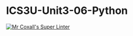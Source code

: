 # ICS3U-Unit3-06-Python
[![Mr Coxall's Super Linter](https://github.com/zaida-hammmel2108/ICS3U-Unit3-06-Python/workflows/Mr%20Coxall's%20Super%20Linter/badge.svg)](https://github.com/zaida-hammmel2108/ICS3U-Unit3-06-Python/actions/)
